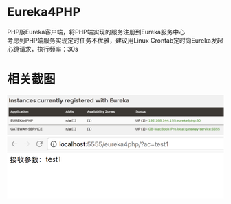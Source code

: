 # Eureka4PHP
PHP版Eureka客户端，将PHP端实现的服务注册到Eureka服务中心<br />
考虑到PHP端服务实现定时任务不优雅，建议用Linux Crontab定时向Eureka发起心跳请求，执行频率：30s<br />

# 相关截图
![image](https://raw.githubusercontent.com/ah-guobing/Eureka4PHP/master/Resources/DingTalk20171216142601.png)
![image](https://raw.githubusercontent.com/ah-guobing/Eureka4PHP/master/Resources/DingTalk20171216143131.png)
